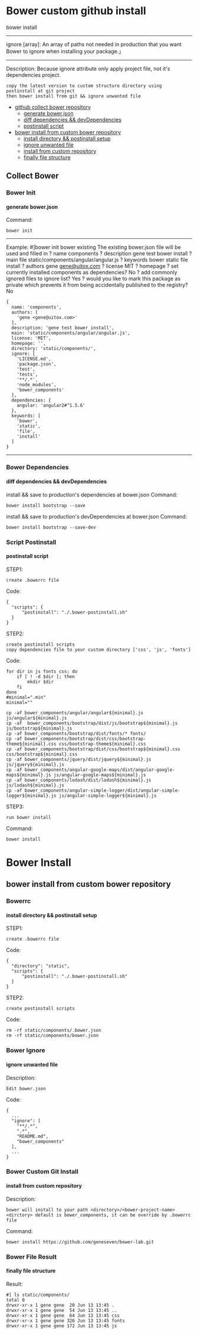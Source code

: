 # Bower custom github install
bower install <github>
***
ignore [array]: An array of paths not needed in production that you want Bower to ignore when installing your package.」
***
Description:
    Because ignore attribute only apply project file, not it's dependencies project.
    
    copy the latest version to custom structure directory using postinstall at git project
    then bower install from git && ignore unwanted file


* [github collect bower repository](#collect-bower)
  * [generate bower.json](#bower-init)
  * [diff dependencies && devDependencies](#bower-dependencies)
  * [postinstall script](#script-postinstall)
* [bower install from custom bower repository](#bower-install)
  * [install directory && postinstall setup](#bowerrc)
  * [ignore unwanted file](#bower-ignore)
  * [install from custom repository](#bower-git-install)
  * [finally file structure](#bower-file-result)

## Collect Bower
### Bower Init
#### generate bower.json
Command:

    bower init

***
Example:
    #]bower init
    bower existing      The existing bower.json file will be used and filled in
    ? name components
    ? description gene test bower install
    ? main file static/components/angular/angular.js
    ? keywords bower static file install
    ? authors gene <gene@uitox.com>
    ? license MIT
    ? homepage 
    ? set currently installed components as dependencies? No
    ? add commonly ignored files to ignore list? Yes
    ? would you like to mark this package as private which prevents it from being accidentally published to the registry? No

    {
      name: 'components',
      authors: [
        'gene <gene@uitox.com>'
      ],
      description: 'gene test bower install',
      main: 'static/components/angular/angular.js',
      license: 'MIT',
      homepage: '',
      directory: 'static/components/',
      ignore: [
        'LICENSE.md',
        'package.json',
        'test',
        'tests',
        '**/.*',
        'node_modules',
        'bower_components'
      ],
      dependencies: {
        angular: 'angular2#^1.5.6'
      },                                                                                                                                                                                                                                         
      keywords: [                                                                                                                                                                                                                                
        'bower',                                                                                                                                                                                                                                 
        'static',                                                                                                                                                                                                                                
        'file',                                                                                                                                                                                                                                  
        'install'                                                                                                                                                                                                                                
      ]                                                                                                                                                                                                                                          
    }
***

### Bower Dependencies
#### diff dependencies && devDependencies
install && save to production's dependencies at bower.json
Command:

    bower install bootstrap --save


install && save to production's devDependencies at bower.json
Command:

    bower install bootstrap --save-dev

### Script Postinstall
#### postinstall script
STEP1:

    create .bowerrc file

Code:
    
    {
      "scripts": {
          "postinstall": "./.bower-postinstall.sh"
      }
    }

STEP2:

    create postinstall scripts
    copy dependencies file to your custom directory ['css', 'js', 'fonts']

Code:

    for dir in js fonts css; do
        if [ ! -d $dir ]; then
            mkdir $dir
        fi
    done
    #minimal=".min"
    minimal=""

    cp -af bower_components/angular/angular${minimal}.js js/angular${minimal}.js
    cp -af  bower_components/bootstrap/dist/js/bootstrap${minimal}.js js/bootstrap${minimal}.js
    cp -af bower_components/bootstrap/dist/fonts/* fonts/
    cp -af bower_components/bootstrap/dist/css/bootstrap-theme${minimal}.css css/bootstrap-theme${minimal}.css
    cp -af bower_components/bootstrap/dist/css/bootstrap${minimal}.css css/bootstrap${minimal}.css
    cp -af bower_components/jquery/dist/jquery${minimal}.js js/jquery${minimal}.js
    cp -af bower_components/angular-google-maps/dist/angular-google-maps${minimal}.js js/angular-google-maps${minimal}.js
    cp -af bower_components/lodash/dist/lodash${minimal}.js js/lodash${minimal}.js
    cp -af bower_components/angular-simple-logger/dist/angular-simple-logger${minimal}.js js/angular-simple-logger${minimal}.js

STEP3:

    run bower install

Command:

    bower install

# Bower Install
## bower install from custom bower repository
### Bowerrc
#### install directory && postinstall setup
STEP1:

    create .bowerrc file

Code:

    {
      "directory": "static",
      "scripts": {
          "postinstall": "./.bower-postinstall.sh"
      }
    }

STEP2:

    create postinstall scripts

Code:

    rm -rf static/components/.bower.json
    rm -rf static/components/bower.json
### Bower Ignore
#### ignore unwanted file
Description:

    Edit bower.json

Code:

    {
      ...
      "ignore": [
        "**/.*",
        ".*",
        "README.md",
        "bower_components"
      ],
      ...
    }

### Bower Custom Git Install
#### install from custom repository
Description:
    
    bower will install to your path <directory>/<bower-project-name>
    <dirctory> default is bower_components, it can be override by .bowerrc file

Command:

    bower install https://github.com/geneseven/bower-lab.git
### Bower File Result
#### finally file structure
Result:

    #] ls static/components/
    total 0
    drwxr-xr-x 1 gene gene  20 Jun 13 13:45 .
    drwxr-xr-x 1 gene gene  54 Jun 13 13:45 ..
    drwxr-xr-x 1 gene gene  64 Jun 13 13:45 css
    drwxr-xr-x 1 gene gene 326 Jun 13 13:45 fonts
    drwxr-xr-x 1 gene gene 172 Jun 13 13:45 js

